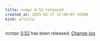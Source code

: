 ```yaml
---
title: ncmpc 0.52 released
created_at: 2025-02-17 17:09:07 +0100
kind: article
---
```


ncmpc [0.52](/download/ncmpc/0/ncmpc-0.52.tar.xz) has been released.
[Change log](https://raw.githubusercontent.com/MusicPlayerDaemon/ncmpc/v0.52/NEWS)
